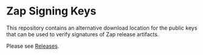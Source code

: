 # Zap Signing Keys

This repository contains an alternative download location for the public keys
that can be used to verify signatures of Zap release artifacts.

Please see [Releases](https://github.com/LN-Zap/signing-keys/releases).
